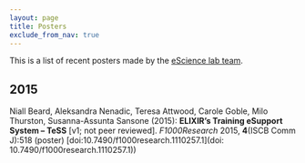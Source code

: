 ```yaml
---
layout: page
title: Posters
exclude_from_nav: true
---
```


This is a list of recent posters made by the [eScience lab team](../people/).

## 2015

Niall Beard, Aleksandra Nenadic, Teresa Attwood, Carole Goble, Milo Thurston, Susanna-Assunta Sansone  (2015):
**ELIXIR’s Training eSupport System – TeSS** [v1; not peer reviewed].
_F1000Research_ 2015, **4**(ISCB Comm J):518 (poster)
[doi:10.7490/f1000research.1110257.1](doi: 10.7490/f1000research.1110257.1))
